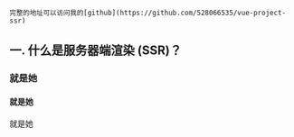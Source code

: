 
    完整的地址可以访问我的[github](https://github.com/528066535/vue-project-ssr)

## 一. 什么是服务器端渲染 (SSR)？

### 就是她

#### 就是她

 就是她